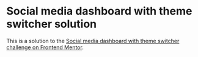 # Social media dashboard with theme switcher solution

This is a solution to the [Social media dashboard with theme switcher challenge on Frontend Mentor](https://www.frontendmentor.io/challenges/social-media-dashboard-with-theme-switcher-6oY8ozp_H).

<!-- ### Primary

-   Lime Green: hsl(163, 72%, 41%)
-   Bright Red: hsl(356, 69%, 56%)

-   Facebook: hsl(208, 92%, 53%)
-   Twitter: hsl(203, 89%, 53%)
-   Instagram: linear gradient hsl(37, 97%, 70%) to hsl(329, 70%, 58%)
-   YouTube: hsl(348, 97%, 39%)

#### Dark Theme

-   Toggle: linear gradient hsl(210, 78%, 56%) to hsl(146, 68%, 55%)

#### Light Theme

-   Toggle: hsl(230, 22%, 74%)

#### Dark Theme

-   Very Dark Blue (BG): hsl(230, 17%, 14%)
-   Very Dark Blue (Top BG Pattern): hsl(232, 19%, 15%)
-   Dark Desaturated Blue (Card BG): hsl(228, 28%, 20%)
-   Desaturated Blue (Text): hsl(228, 34%, 66%)
-   White (Text): hsl(0, 0%, 100%)

#### Light Theme

-   White (BG): hsl(0, 0%, 100%)
-   Very Pale Blue (Top BG Pattern): hsl(225, 100%, 98%)
-   Light Grayish Blue (Card BG): hsl(227, 47%, 96%)
-   Dark Grayish Blue (Text): hsl(228, 12%, 44%)
-   Very Dark Blue (Text): hsl(230, 17%, 14%)

## Typography

-   Font size (Overview Card Headings): 14px

### Font

-   Family: [Inter](https://fonts.google.com/specimen/Inter)
-   Weights: 400, 700 -->

<!--
    @nathanf
    1987
    Followers
    12 Today

    @nathanf
    1044
    Followers
    99 Today

    @realnathanf
    11k
    Followers
    1099 Today

    Nathan F.
    8239
    Subscribers
    144 Today



    Overview - Today

    Page Views
    87
    3%

    Likes
    52
    2%

    Likes
    5462
    2257%

    Profile Views
    52k
    1375%

    Retweets
    117
    303%

    Likes
    507
    553%

    Likes
    107
    19%

    Total Views
    1407
    12%
-->
